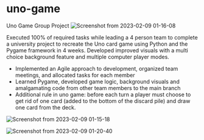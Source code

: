 # uno-game
Uno Game Group Project
![Screenshot from 2023-02-09 01-16-08](https://user-images.githubusercontent.com/53811151/217690758-30503019-e13e-4b6e-b283-6a9597cf0f7d.png)

Executed 100% of required tasks while leading a 4 person team to complete a university project to recreate the Uno card game using Python and the Pygame framework in 4 weeks. Developed improved visuals with a multi choice background feature and multiple computer player modes.

- Implemented an Agile approach to development, organized team meetings, and allocated tasks for each member
- Learned Pygame, developed game logic, background visuals and amalgamating code from other team members to the main branch
- Additional rule in uno game: before each turn a player must choose to get rid of one card (added to the bottom of the discard pile) and draw one card from the deck. 

![Screenshot from 2023-02-09 01-15-18](https://user-images.githubusercontent.com/53811151/217690836-16b727d9-4c90-4613-9d0d-9b7ee3027229.png)

![Screenshot from 2023-02-09 01-20-40](https://user-images.githubusercontent.com/53811151/217690856-f19899af-9ccd-44ed-bb84-6e6c3a3cafc2.png)
